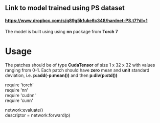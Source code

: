 ## Link to model trained using PS dataset
#### https://www.dropbox.com/s/q89g5kfuke6c348/hardnet-PS.t7?dl=1
The model is built using using **nn** package from **Torch 7**
# Usage
The patches should be of type **CudaTensor** of size 1 x 32 x 32 with values ranging from 0-1. Each patch should have **zero** mean and **unit** standard deviation, i.e. **p:add(-p:mean())** and then **p:div(p:std())**

require 'torch'  
require 'nn'  
require 'cudnn'  
require 'cunn'

network:evaluate()  
descriptor = network:forward\(p\)






